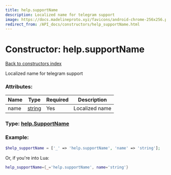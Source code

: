```yaml
---
title: help.supportName
description: Localized name for telegram support
image: https://docs.madelineproto.xyz/favicons/android-chrome-256x256.png
redirect_from: /API_docs/constructors/help_supportName.html
---
```

# Constructor: help.supportName  
[Back to constructors index](index.md)



Localized name for telegram support

### Attributes:

| Name     |    Type       | Required | Description |
|----------|---------------|----------|-------------|
|name|[string](../types/string.md) | Yes|Localized name|



### Type: [help.SupportName](../types/help.SupportName.md)


### Example:

```php
$help_supportName = ['_' => 'help.supportName', 'name' => 'string'];
```  


Or, if you're into Lua:

```lua
help_supportName={_='help.supportName', name='string'}

```


